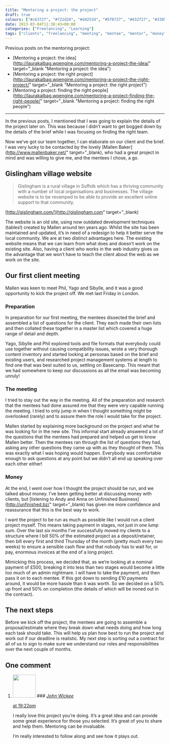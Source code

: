 ```yaml
---
title: "Mentoring a project: the project"
draft: true
colours: ["#c6372f", "#721d28", "#d4253d", "#5f0727", "#d32f27", "#330517", "#d2110f"]
date: 2013-03-04T11:38:43+00:00
categories: ["Freelancing", "Learning"]
tags: ["clients", "freelancing", "meeting", "mentee", "mentor", "money", "project"]
---
```


Previous posts on the mentoring project:

* [<span style="line-height: 13px;">Mentoring a project: the idea</span>](http://laurakalbag.wpengine.com/mentoring-a-project-the-idea/" target="_blank "Mentoring a project: the idea")
* [Mentoring a project: the right project](http://laurakalbag.wpengine.com/mentoring-a-project-the-right-project/" target="_blank "Mentoring a project: the right project")
* [Mentoring a project: finding the right people](http://laurakalbag.wpengine.com/mentoring-a-project-finding-the-right-people/" target="_blank "Mentoring a project: finding the right people")

---

In the previous posts, I mentioned that I was going to explain the details of the project later on. This was because I didn’t want to get bogged down by the details of the brief while I was focusing on finding the right team.

Now we’ve got our team together, I can elaborate on our client and the brief. I was very lucky to be contacted by the lovely [Mallen Baker](http://www.mallenbaker.net/" target="_blank), who had a great project in mind and was willing to give me, and the mentees I chose, a go.

## Gislingham village website

> Gislingham is a rural village in Suffolk which has a thriving community with a number of local organisations and businesses. The village website is to be revamped to be able to provide an excellent online support to that community.

[http://gislingham.com/](http://gislingham.com" target="_blank)

The website is an old site, using now outdated development techniques (tables!) created by Mallen around ten years ago. Whilst the site has been maintained and updated, it’s in need of a redesign to help it better serve the local community. We are at two distinct advantages here. The existing website means that we can learn from what does and doesn’t work on the existing site. Also, having a client who works in the web industry gives us the advantage that we won’t have to teach the client about the web as we work on the site.

## Our first client meeting

Mallen was keen to meet Phil, Yago and Sibylle, and it was a good opportunity to kick the project off. We met last Friday in London.

### Preparation

In preparation for our first meeting, the mentees dissected the brief and assembled a list of questions for the client. They each made their own lists and then collated these together in a master list which covered a huge range of detail and depth.

Yago, Sibylle and Phil explored tools and file formats that everybody could use together without causing compatibility issues, wrote a very thorough content inventory and started looking at personas based on the brief and existing users, and researched project management systems at length to find one that was best suited to us, settling on Basecamp. This meant that we had somewhere to keep our discussions as all the email was becoming unruly!

### The meeting

I tried to stay out the way in the meeting. All of the preparation and research that the mentees had done assured me that they were very capable running the meeting. I tried to only jump in when I thought something might be overlooked (rarely) and to assure them the role I would take for the project.

Mallen started by explaining more background on the project and what he was looking for in the new site. This informal start already answered a lot of the questions that the mentees had prepared and helped us get to know Mallen better. Then the mentees ran through the list of questions they had, asking any other questions they came up with as they thought of them. This was exactly what I was hoping would happen. Everybody was comfortable enough to ask questions at any point but we didn’t all end up speaking over each other either!

### Money

At the end, I went over how I thought the project should be run, and we talked about money. I’ve been getting better at discussing money with clients, but [listening to Andy and Anna on Unfinished Business](http://unfinished.bz/" target="_blank) has given me more confidence and reassurance that this is the best way to work.

I want the project to be run as much as possible like I would run a client project myself. This means taking payment in stages, not just in one lump sum. Over the last six months I’ve successfully moved my clients to a structure where I bill 50% of the estimated project as a deposit/retainer, then bill every first and third Thursday of the month (pretty much every two weeks) to ensure a sensible cash flow and that nobody has to wait for, or pay, enormous invoices at the end of a long project.

Mimicking this process, we decided that, as we’re looking at a nominal payment of £500, breaking it into less than two stages would become a little too much of an admin nightmare. I will have to take the payment, and then pass it on to each mentee. If this got down to sending £10 payments around, it would be more hassle than it was worth. So we decided on a 50% up front and 50% on completion (the details of which will be ironed out in the contract).

## The next steps

Before we kick off the project, the mentees are going to assemble a proposal/estimate where they break down what needs doing and how long each task should take. This will help us plan how best to run the project and work out if our deadline is realistic. My next step is sorting out a contract for all of us to sign to make sure we understand our roles and responsibilities over the next couple of months.

## One comment

<ol class="commentlist">
	<li class="comment even thread-even depth-1" id="li-comment-496">
			<div class="comment-author vcard">
			<img alt='' src='https://secure.gravatar.com/avatar/d8ea827f7b8b0d3a267f52a91eb31361?s=72&amp;d=mm&amp;r=g' srcset='https://secure.gravatar.com/avatar/d8ea827f7b8b0d3a267f52a91eb31361?s=144&amp;d=mm&amp;r=g 2x' class='avatar avatar-72 photo' height='72' width='72' />
### <cite class="fn"><a href='http://redheaded-geek.blogspot.com' rel='external nofollow' class='url'>John Wickee</a></cite>
		</div>
		<aside class="comment-meta commentmetadata"><p><a href="#comment-496"><time datetime="2013-03-27T19:22:40+00:00" pubdate class="published">
		 at <span class="hours">19:22pm</span></time></a></p>
	</aside>
	<div class="comment-entry">
		I really love this project you’re doing. It’s a great idea and can provide some great experience for those you selected. It’s great of you to share and help them. Mentoring can be invaluable. 

I’m really interested to follow along and see how it plays out.
	</div>
</li>
</ol>
